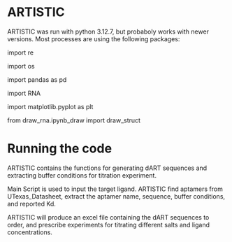 # ARTISTIC
ARTISTIC was run with python 3.12.7, but probaboly works with newer versions. Most processes are using the following packages:

import re

import os

import pandas as pd

import RNA

import matplotlib.pyplot as plt

from draw_rna.ipynb_draw import draw_struct

# Running the code

ARTISTIC contains the functions for generating dART sequences and extracting buffer conditions for titration experiment.

Main Script is used to input the target ligand. ARTISTIC find aptamers from UTexas_Datasheet, extract the aptamer name, sequence, buffer conditions, and reported Kd.

ARTISTIC will produce an excel file containing the dART sequences to order, and prescribe experiments for titrating different salts and ligand concentrations.
